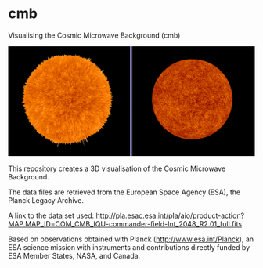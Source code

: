 # cmb
Visualising the Cosmic Microwave Background (cmb)

![alt text](https://raw.githubusercontent.com/olliepye/cmb/master/animationscreenshot.png)

This repository creates a 3D visualisation of the Cosmic Microwave Background. 

The data files are retrieved from the European Space Agency (ESA), the Planck Legacy Archive.

A link to the data set used: http://pla.esac.esa.int/pla/aio/product-action?MAP.MAP_ID=COM_CMB_IQU-commander-field-Int_2048_R2.01_full.fits



Based on observations obtained with Planck (http://www.esa.int/Planck), an ESA science mission with instruments and contributions directly funded by ESA Member States, NASA, and Canada.

